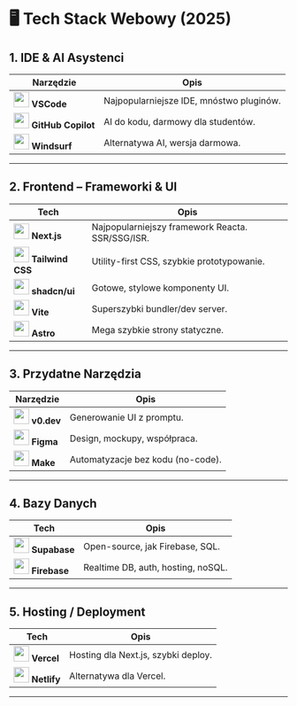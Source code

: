 # 🖥️ Tech Stack Webowy (2025)

## 1. IDE & AI Asystenci

| Narzędzie        | Opis                              |
|------------------|-----------------------------------|
| <img src="https://cdn.jsdelivr.net/gh/devicons/devicon/icons/vscode/vscode-original.svg" width="28"/> **VSCode** | Najpopularniejsze IDE, mnóstwo pluginów. |
| <img src="https://cdn.jsdelivr.net/gh/devicons/devicon/icons/github/github-original.svg" width="28"/> **GitHub Copilot** | AI do kodu, darmowy dla studentów.       |
| <img src="https://exafunction.github.io/public/images/windsurf/windsurf-app-icon.png" width="28"/> **Windsurf**  | Alternatywa AI, wersja darmowa.   |


---

## 2. Frontend – Frameworki & UI

| Tech             | Opis                              |
|------------------|-----------------------------------|
| <img src="https://cdn.jsdelivr.net/gh/devicons/devicon/icons/nextjs/nextjs-original.svg" width="28"/> **Next.js** | Najpopularniejszy framework Reacta. SSR/SSG/ISR. |
| <img src="https://upload.wikimedia.org/wikipedia/commons/d/d5/Tailwind_CSS_Logo.svg" width="28"/> **Tailwind CSS** | Utility-first CSS, szybkie prototypowanie. |
| <img src="https://ui.shadcn.com/favicon.ico" width="28"/> **shadcn/ui** | Gotowe, stylowe komponenty UI.           |
| <img src="https://vitejs.dev/logo.svg" width="28"/> **Vite**        | Superszybki bundler/dev server.          |
| <img src="https://astro.build/favicon.svg" width="28"/> **Astro**  | Mega szybkie strony statyczne.           |


---

## 3. Przydatne Narzędzia

| Narzędzie        | Opis                              |
|------------------|-----------------------------------|
| <img src="https://registry.npmmirror.com/@lobehub/icons-static-png/latest/files/dark/v0.png" width="28"/> **v0.dev**         | Generowanie UI z promptu.                |
| <img src="https://cdn.jsdelivr.net/gh/devicons/devicon/icons/figma/figma-original.svg" width="28"/> **Figma** | Design, mockupy, współpraca.             |
| <img src="https://www.make.com/favicon.ico" width="28"/> **Make** | Automatyzacje bez kodu (no-code).        |

---

## 4. Bazy Danych

| Tech             | Opis                              |
|------------------|-----------------------------------|
| <img src="https://logowik.com/content/uploads/images/supabase-icon9119.logowik.com.webp" width="28"/> **Supabase** | Open-source, jak Firebase, SQL.          |
| <img src="https://brandlogos.net/wp-content/uploads/2025/03/firebase_icon-logo_brandlogos.net_tcvck.png" width="28"/> **Firebase** | Realtime DB, auth, hosting, noSQL.       |

---

## 5. Hosting / Deployment

| Tech             | Opis                              |
|------------------|-----------------------------------|
| <img src="https://vercel.com/favicon.ico" width="28"/> **Vercel** | Hosting dla Next.js, szybki deploy.      |
| <img src="https://www.netlify.com/favicon.ico" width="28"/> **Netlify** | Alternatywa dla Vercel.                  |

---
